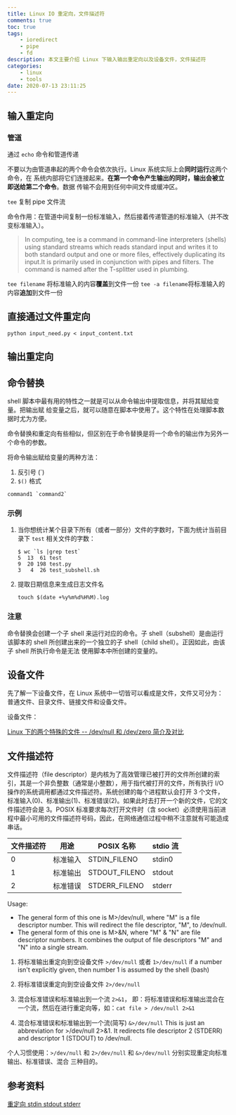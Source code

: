 ```yaml
---
title: Linux IO 重定向，文件描述符
comments: true
toc: true
tags:
    - ioredirect
    - pipe
    - fd
description: 本文主要介绍 Linux 下输入输出重定向以及设备文件，文件描述符
categories:
    - linux
    - tools
date: 2020-07-13 23:11:25
---
```


## 输入重定向

### 管道

通过 `echo` 命令和管道传递

不要以为由管道串起的两个命令会依次执行。Linux 系统实际上会**同时运行**这两个命令，在
系统内部将它们连接起来。**在第一个命令产生输出的同时，输出会被立即送给第二个命令**。数据
传输不会用到任何中间文件或缓冲区。

`tee` 复制 pipe 文件流

命令作用：在管道中间复制一份标准输入，然后接着传递管道的标准输入（并不改变标准输入）。

> In computing, tee is a command in command-line interpreters (shells) using standard streams which reads standard input and writes it to both standard output and one or more files, effectively duplicating its input.It is primarily used in conjunction with pipes and filters. The command is named after the T-splitter used in plumbing.

`tee filename` 将标准输入的内容**覆盖**到文件一份
`tee -a filename`将标准输入的内容**追加**到文件一份

## 直接通过文件重定向

`python input_need.py < input_content.txt`

## 输出重定向

## 命令替换

shell 脚本中最有用的特性之一就是可以从命令输出中提取信息，并将其赋给变量。把输出赋
给变量之后，就可以随意在脚本中使用了。这个特性在处理脚本数据时尤为方便。

命令替换和重定向有些相似，但区别在于命令替换是将一个命令的输出作为另外一个命令的参数。

将命令输出赋给变量的两种方法：

1. 反引号 (`)
2. `$()` 格式

```shell
command1 `command2`
```

### 示例

1. 当你想统计某个目录下所有（或者一部分）文件的字数时，下面为统计当前目录下 `test` 相关文件的字数：

    ```shell
    $ wc `ls |grep test`
    5  13  61 test
    9  20 198 test.py
    3   4  26 test_subshell.sh
    ```

2. 提取日期信息来生成日志文件名

    `touch $(date +%y%m%d%H%M).log`

### 注意

命令替换会创建一个子 shell 来运行对应的命令。子 shell（subshell）是由运行该脚本的 shell
所创建出来的一个独立的子 shell（child shell）。正因如此，由该子 shell 所执行命令是无法
使用脚本中所创建的变量的。

## 设备文件

先了解一下设备文件，在 Linux 系统中一切皆可以看成是文件，文件又可分为：普通文件、目录文件、链接文件和设备文件。

设备文件：

[Linux 下的两个特殊的文件 -- /dev/null 和 /dev/zero 简介及对比](https://blog.csdn.net/longerzone/article/details/12948925)

## 文件描述符

文件描述符（file descriptor）是内核为了高效管理已被打开的文件所创建的索引，其是一个非负整数（通常是小整数），用于指代被打开的文件，所有执行 I/O 操作的系统调用都通过文件描述符。系统创建的每个进程默认会打开 3 个文件，标准输入(0)、标准输出(1)、标准错误(2)。如果此时去打开一个新的文件，它的文件描述符会是 3。POSIX 标准要求每次打开文件时（含 socket）必须使用当前进程中最小可用的文件描述符号码，因此，在网络通信过程中稍不注意就有可能造成串话。

| 文件描述符 | 用途     | POSIX 名称    | stdio 流 |
| ---------- | -------- | ------------- | -------- |
| 0          | 标准输入 | STDIN_FILENO  | stdin0   |
| 1          | 标准输出 | STDOUT_FILENO | stdout   |
| 2          | 标准错误 | STDERR_FILENO | stderr   |

Usage:

-   The general form of this one is M>/dev/null, where "M" is a file descriptor number. This will redirect the file descriptor, "M", to /dev/null.
-   The general form of this one is M>&N, where "M" & "N" are file descriptor numbers. It combines the output of file descriptors "M" and "N" into a single stream.

1. 将标准输出重定向到空设备文件
   `>/dev/null` 或者 `1>/dev/null`
   if a number isn't explicitly given, then number 1 is assumed by the shell (bash)
2. 将标准错误重定向到空设备文件
   `2>/dev/null`

3. 混合标准错误和标准输出到一个流
   `2>&1`， 即：将标准错误和标准输出混合在一个流，然后在进行重定向等，如：`cat file > /dev/null 2>&1`

4. 混合标准错误和标准输出到一个流(简写)
   `&>/dev/null` This is just an abbreviation for >/dev/null 2>&1. It redirects file descriptor 2 (STDERR) and descriptor 1 (STDOUT) to /dev/null.

个人习惯使用：`>/dev/null` 和 `2>/dev/null` 和 `&>/dev/null` 分别实现重定向标准输出、标准错误、混合 三种目的。

## 参考资料

[重定向 stdin stdout stderr](https://www.cnblogs.com/irockcode/p/6619049.html)
